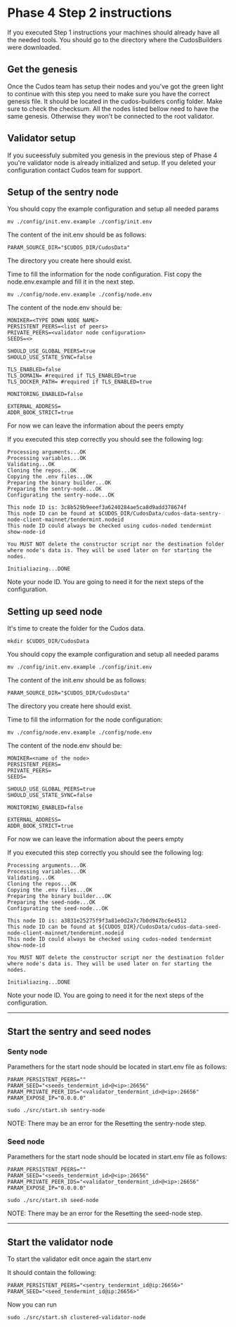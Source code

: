 # Phase 4 Step 2 instructions

If you executed Step 1 instructions your machines should already have all the needed tools. You should go to the directory where the CudosBuilders were downloaded.

## Get the genesis

Once the Cudos team has setup their nodes and you've got the green light to continue with this step you need to make sure you have the correct genesis file. It should be located in the cudos-builders config folder. Make sure to check the checksum.
All the nodes listed bellow need to have the same genesis. Otherwise they won't be connected to the root validator.
## Validator setup
If you suceessfuly submited you genesis in the previous step of Phase 4 you're validator node is already initialized and
setup. If you deleted your configuration contact Cudos team for support.

## Setup of the sentry node
You should copy the example configuration and setup all needed params
```
mv ./config/init.env.example ./config/init.env
```
The content of the init.env should be as follows:
```azure
PARAM_SOURCE_DIR="$CUDOS_DIR/CudosData"
```
The directory you create here should exist.

Time to fill the information for the node configuration. Fist copy the node.env.example and fill it in the next step.
```
mv ./config/node.env.example ./config/node.env
```
The content of the node.env should be:
```azure
MONIKER=<TYPE DOWN NODE NAME>
PERSISTENT_PEERS=<list of peers>
PRIVATE_PEERS=<validator node configuration>
SEEDS=<>

SHOULD_USE_GLOBAL_PEERS=true
SHOULD_USE_STATE_SYNC=false

TLS_ENABLED=false
TLS_DOMAIN= #required if TLS_ENABLED=true
TLS_DOCKER_PATH= #required if TLS_ENABLED=true

MONITORING_ENABLED=false

EXTERNAL_ADDRESS=
ADDR_BOOK_STRICT=true
```
For now we can leave the information about the peers empty

If you executed this step correctly you should see the following log:
```shell
Processing arguments...OK
Processing variables...OK
Validating...OK
Cloning the repos...OK
Copying the .env files...OK
Preparing the binary builder...OK
Preparing the sentry-node...OK
Configurating the sentry-node...OK

This node ID is: 3c8b529b9eeef3a6240284ae5ca8d9add378674f
This node ID can be found at $CUDOS_DIR/CudosData/cudos-data-sentry-node-client-mainnet/tendermint.nodeid
This node ID could always be checked using cudos-noded tendermint show-node-id

You MUST NOT delete the constructor script nor the destination folder where node's data is. They will be used later on for starting the nodes.

Initialiazing...DONE
```
Note your node ID. You are going to need it for the next steps of the configuration.

## Setting up seed node
It's time to create the folder for the Cudos data.
```shell
mkdir $CUDOS_DIR/CudosData
```
You should copy the example configuration and setup all needed params
```
mv ./config/init.env.example ./config/init.env
```
The content of the init.env should be as follows:
```shell
PARAM_SOURCE_DIR="$CUDOS_DIR/CudosData"
```
The directory you create here should exist.

Time to fill the information for the node configuration:
```
mv ./config/node.env.example ./config/node.env
```
The content of the node.env should be:
```shell
MONIKER=<name of the node>
PERSISTENT_PEERS=
PRIVATE_PEERS=
SEEDS=

SHOULD_USE_GLOBAL_PEERS=true
SHOULD_USE_STATE_SYNC=false

MONITORING_ENABLED=false

EXTERNAL_ADDRESS=
ADDR_BOOK_STRICT=true

```
For now we can leave the information about the peers empty

If you executed this step correctly you should see the following log:

```shell
Processing arguments...OK
Processing variables...OK
Validating...OK
Cloning the repos...OK
Copying the .env files...OK
Preparing the binary builder...OK
Preparing the seed-node...OK
Configurating the seed-node...OK

This node ID is: a3831e25275f9f3a81e0d2a7c7b0d947bc6e4512
This node ID can be found at ${CUDOS_DIR}/CudosData/cudos-data-seed-node-client-mainnet/tendermint.nodeid
This node ID could always be checked using cudos-noded tendermint show-node-id

You MUST NOT delete the constructor script nor the destination folder where node's data is. They will be used later on for starting the nodes.

Initialiazing...DONE
```
Note your node ID. You are going to need it for the next steps of the configuration.

****
## Start the sentry and seed nodes

### Senty node

Paramethers for the start node should be located in start.env file as follows:
```
PARAM_PERSISTENT_PEERS=""
PARAM_SEED="<seeds_tendermint_id>@<ip>:26656"
PARAM_PRIVATE_PEER_IDS="<validator_tendermint_id>@<ip>:26656"
PARAM_EXPOSE_IP="0.0.0.0"
```

```
sudo ./src/start.sh sentry-node
```
NOTE: There may be an error for the Resetting the sentry-node step.

### Seed node

Paramethers for the start node should be located in start.env file as follows:
```
PARAM_PERSISTENT_PEERS=""
PARAM_SEED="<seeds_tendermint_id>@<ip>:26656"
PARAM_PRIVATE_PEER_IDS="<validator_tendermint_id>@<ip>:26656"
PARAM_EXPOSE_IP="0.0.0.0"
```

```
sudo ./src/start.sh seed-node
```
NOTE: There may be an error for the Resetting the seed-node step.

****
## Start the validator node

To start the validator edit once again the start.env

It should contain the following:
```
PARAM_PERSISTENT_PEERS="<sentry_tendermint_id@ip:26656>"
PARAM_SEED="<seed_tendermint_id@ip:26656>"
```
Now you can run
```
sudo ./src/start.sh clustered-validator-node
```